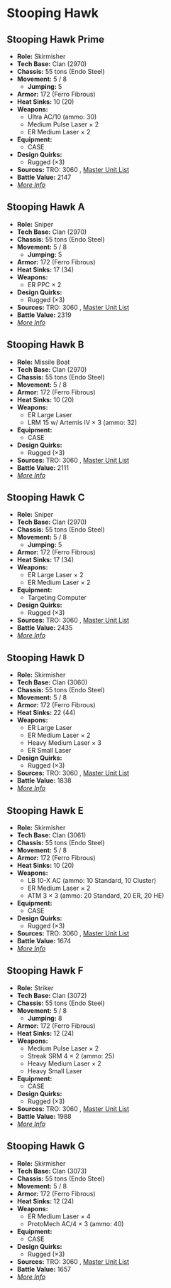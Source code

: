# Stooping Hawk 

## Stooping Hawk Prime 

- **Role:** Skirmisher 
- **Tech Base:** Clan (2970) 
- **Chassis:** 55 tons (Endo Steel) 
- **Movement:** 5 / 8 
  - **Jumping:** 5 
- **Armor:** 172 (Ferro Fibrous) 
- **Heat Sinks:** 10 (20) 
- **Weapons:** 
  - Ultra AC/10 (ammo: 30) 
  - Medium Pulse Laser × 2 
  - ER Medium Laser × 2 
- **Equipment:** 
  - CASE 
- **Design Quirks:** 
  - Rugged (×3) 
- **Sources:** TRO: 3060 , [Master Unit List](http://masterunitlist.info/Unit/Details/3083) 
- **Battle Value:** 2147 
- [*More Info*](stooping_hawk/stooping_hawk_prime.md) 

## Stooping Hawk A 

- **Role:** Sniper 
- **Tech Base:** Clan (2970) 
- **Chassis:** 55 tons (Endo Steel) 
- **Movement:** 5 / 8 
  - **Jumping:** 5 
- **Armor:** 172 (Ferro Fibrous) 
- **Heat Sinks:** 17 (34) 
- **Weapons:** 
  - ER PPC × 2 
- **Design Quirks:** 
  - Rugged (×3) 
- **Sources:** TRO: 3060 , [Master Unit List](http://masterunitlist.info/Unit/Details/3076) 
- **Battle Value:** 2319 
- [*More Info*](stooping_hawk/stooping_hawk_a.md) 

## Stooping Hawk B 

- **Role:** Missile Boat 
- **Tech Base:** Clan (2970) 
- **Chassis:** 55 tons (Endo Steel) 
- **Movement:** 5 / 8 
- **Armor:** 172 (Ferro Fibrous) 
- **Heat Sinks:** 10 (20) 
- **Weapons:** 
  - ER Large Laser 
  - LRM 15 w/ Artemis IV × 3 (ammo: 32) 
- **Equipment:** 
  - CASE 
- **Design Quirks:** 
  - Rugged (×3) 
- **Sources:** TRO: 3060 , [Master Unit List](http://masterunitlist.info/Unit/Details/3077) 
- **Battle Value:** 2111 
- [*More Info*](stooping_hawk/stooping_hawk_b.md) 

## Stooping Hawk C 

- **Role:** Sniper 
- **Tech Base:** Clan (2970) 
- **Chassis:** 55 tons (Endo Steel) 
- **Movement:** 5 / 8 
  - **Jumping:** 5 
- **Armor:** 172 (Ferro Fibrous) 
- **Heat Sinks:** 17 (34) 
- **Weapons:** 
  - ER Large Laser × 2 
  - ER Medium Laser × 2 
- **Equipment:** 
  - Targeting Computer 
- **Design Quirks:** 
  - Rugged (×3) 
- **Sources:** TRO: 3060 , [Master Unit List](http://masterunitlist.info/Unit/Details/3078) 
- **Battle Value:** 2435 
- [*More Info*](stooping_hawk/stooping_hawk_c.md) 

## Stooping Hawk D 

- **Role:** Skirmisher 
- **Tech Base:** Clan (3060) 
- **Chassis:** 55 tons (Endo Steel) 
- **Movement:** 5 / 8 
- **Armor:** 172 (Ferro Fibrous) 
- **Heat Sinks:** 22 (44) 
- **Weapons:** 
  - ER Large Laser 
  - ER Medium Laser × 2 
  - Heavy Medium Laser × 3 
  - ER Small Laser 
- **Design Quirks:** 
  - Rugged (×3) 
- **Sources:** TRO: 3060 , [Master Unit List](http://masterunitlist.info/Unit/Details/3079) 
- **Battle Value:** 1838 
- [*More Info*](stooping_hawk/stooping_hawk_d.md) 

## Stooping Hawk E 

- **Role:** Skirmisher 
- **Tech Base:** Clan (3061) 
- **Chassis:** 55 tons (Endo Steel) 
- **Movement:** 5 / 8 
- **Armor:** 172 (Ferro Fibrous) 
- **Heat Sinks:** 10 (20) 
- **Weapons:** 
  - LB 10-X AC (ammo: 10 Standard, 10 Cluster) 
  - ER Medium Laser × 2 
  - ATM 3 × 3 (ammo: 20 Standard, 20 ER, 20 HE) 
- **Equipment:** 
  - CASE 
- **Design Quirks:** 
  - Rugged (×3) 
- **Sources:** TRO: 3060 , [Master Unit List](http://masterunitlist.info/Unit/Details/3080) 
- **Battle Value:** 1674 
- [*More Info*](stooping_hawk/stooping_hawk_e.md) 

## Stooping Hawk F 

- **Role:** Striker 
- **Tech Base:** Clan (3072) 
- **Chassis:** 55 tons (Endo Steel) 
- **Movement:** 5 / 8 
  - **Jumping:** 8 
- **Armor:** 172 (Ferro Fibrous) 
- **Heat Sinks:** 12 (24) 
- **Weapons:** 
  - Medium Pulse Laser × 2 
  - Streak SRM 4 × 2 (ammo: 25) 
  - Heavy Medium Laser × 2 
  - Heavy Small Laser 
- **Equipment:** 
  - CASE 
- **Design Quirks:** 
  - Rugged (×3) 
- **Sources:** TRO: 3060 , [Master Unit List](http://masterunitlist.info/Unit/Details/3081) 
- **Battle Value:** 1988 
- [*More Info*](stooping_hawk/stooping_hawk_f.md) 

## Stooping Hawk G 

- **Role:** Skirmisher 
- **Tech Base:** Clan (3073) 
- **Chassis:** 55 tons (Endo Steel) 
- **Movement:** 5 / 8 
- **Armor:** 172 (Ferro Fibrous) 
- **Heat Sinks:** 12 (24) 
- **Weapons:** 
  - ER Medium Laser × 4 
  - ProtoMech AC/4 × 3 (ammo: 40) 
- **Equipment:** 
  - CASE 
- **Design Quirks:** 
  - Rugged (×3) 
- **Sources:** TRO: 3060 , [Master Unit List](http://masterunitlist.info/Unit/Details/3082) 
- **Battle Value:** 1657 
- [*More Info*](stooping_hawk/stooping_hawk_g.md) 

